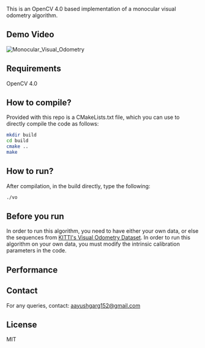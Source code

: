 This is an OpenCV 4.0 based implementation of a monocular visual odometry algorithm.

<!-- ## Algorithm
Uses Nister's Five Point Algorithm for Essential Matrix estimation, and FAST features, with a KLT tracker.
More details are available [here as a report](http://avisingh599.github.io/assets/ugp2-report.pdf), and
[here as a blog post](http://avisingh599.github.io/vision/monocular-vo/). 

Note that this project is not yet capable of doing reliable relative scale estimation, 
so the scale informaion is extracted from the KITTI dataset ground truth files. -->

## Demo Video
![Monocular_Visual_Odometry](https://user-images.githubusercontent.com/71000616/150597975-bb72325c-04de-4e69-8a73-2b2c6d54ceac.gif)

<!-- [![Demo video](https://img.youtube.com/vi/Q7G07Ji3tLc/0.jpg)](https://youtu.be/Q7G07Ji3tLc) -->

## Requirements
OpenCV 4.0

## How to compile?
Provided with this repo is a CMakeLists.txt file, which you can use to directly compile the code as follows:
```bash
mkdir build
cd build
cmake ..
make
```

## How to run? 
After compilation, in the build directly, type the following:
```bash
./vo
```
## Before you run
In order to run this algorithm, you need to have either your own data, 
or else the sequences from [KITTI's Visual Odometry Dataset](http://www.cvlibs.net/datasets/kitti/eval_odometry.php).
In order to run this algorithm on your own data, you must modify the intrinsic calibration parameters in the code.

## Performance
<!-- ![Results on the KITTI VO Benchmark](http://avisingh599.github.io/images/visodo/2K.png) -->

## Contact
For any queries, contact: aayushgarg152@gmail.com

## License
MIT
